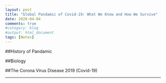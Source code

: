 ```yaml
---
layout: post
title: "Global Pandamic of Covid-19: What We Know and How We Survive"
date: 2020-04-04
comments: true
#category: blog
#output: html_document
tags: [Notes]
---
```


##History of Pandamic

##Biology

##The Corona Virus Disease 2019 (Covid-19)



--------------------------------------------------------




